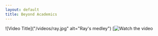 ```yaml
---
layout: default
title: Beyond Academics
---
```

![Video Title]("/videos/ray.jpg" alt="Ray's medley")
[![Watch the video](https://drive.google.com/file/d/1avKk2v_vQ50_hg5a5NHxJHhhsgD4EDHn/view)
